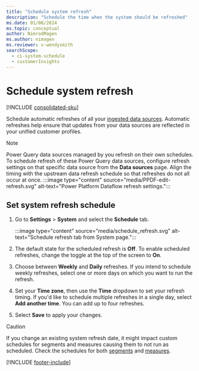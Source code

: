 ```yaml
---
title: "Schedule system refresh"
description: "Schedule the time when the system should be refreshed"
ms.date: 01/08/2024
ms.topic: conceptual
author: NimrodMagen
ms.author: nimagen
ms.reviewer: v-wendysmith
searchScope: 
  - ci-system-schedule
  - customerInsights
---
```


# Schedule system refresh

[!INCLUDE [consolidated-sku](./includes/consolidated-sku.md)]

Schedule automatic refreshes of all your [ingested data sources](data-sources.md). Automatic refreshes help ensure that updates from your data sources are reflected in your unified customer profiles.

> [!NOTE]
> Power Query data sources managed by you refresh on their own schedules. To schedule refresh of these Power Query data sources, configure refresh settings on that specific data source from the **Data sources** page. Align the timing with the upstream data refresh schedule so that refreshes do not all occur at once.
> :::image type="content" source="media/PPDF-edit-refresh.svg" alt-text="Power Platform Dataflow refresh settings.":::

## Set system refresh schedule

1. Go to **Settings** > **System** and select the **Schedule** tab.

   :::image type="content" source="media/schedule_refresh.svg" alt-text="Schedule refresh tab from System page.":::

1. The default state for the scheduled refresh is **Off**. To enable scheduled refreshes, change the toggle at the top of the screen to **On**.

1. Choose between **Weekly** and **Daily** refreshes. If you intend to schedule weekly refreshes, select one or more days on which you want to run the refresh.

1. Set your **Time zone**, then use the **Time** dropdown to set your refresh timing. If you'd like to schedule multiple refreshes in a single day, select **Add another time**. You can add up to four refreshes.

1. Select **Save** to apply your changes.

> [!CAUTION]
> If you change an existing system refresh date, it might impact custom schedules for segments and measures causing them to not run as scheduled. Check the schedules for both [segments](segments-schedule.md) and [measures](measures-schedule.md).

[!INCLUDE [footer-include](includes/footer-banner.md)]
